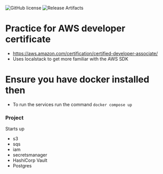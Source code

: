 ![GitHub license](https://img.shields.io/badge/license-MIT-blue.svg)
![Release Artifacts](https://github.com/ZackBorton/LocalstackSample/workflows/Release%20Artifacts/badge.svg)
# Practice for AWS developer certificate
* https://aws.amazon.com/certification/certified-developer-associate/
* Uses localstack to get more familiar with the AWS SDK

# Ensure you have docker installed then
* To run the services run the command  ```docker compose up```

### Project 
Starts up
* s3
* sqs
* iam
* secretsmanager
* HashiCorp Vault
* Postgres
